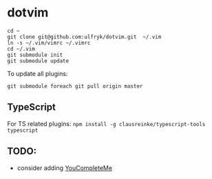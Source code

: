 # dotvim

```
cd ~
git clone git@github.com:ulfryk/dotvim.git  ~/.vim
ln -s ~/.vim/vimrc ~/.vimrc
cd ~/.vim
git submodule init
git submodule update
```

To update all plugins:
```
git submodule foreach git pull origin master
```

## TypeScript

For TS related plugins: `npm install -g clausreinke/typescript-tools typescript`

## TODO:

- consider adding [YouCompleteMe](https://github.com/Valloric/YouCompleteMe)
